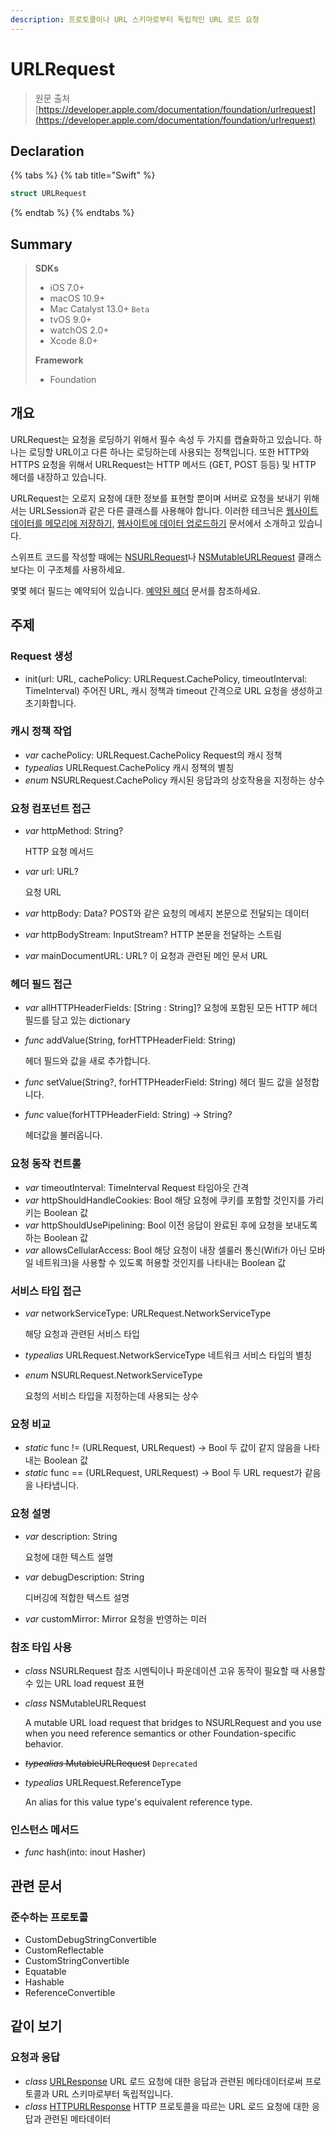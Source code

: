 ```yaml
---
description: 프로토콜이나 URL 스키마로부터 독립적인 URL 로드 요청
---
```


# URLRequest

> 원문 출처  
> [https://developer.apple.com/documentation/foundation/urlrequest](https://developer.apple.com/documentation/foundation/urlrequest)

## Declaration

{% tabs %}
{% tab title="Swift" %}
```swift
struct URLRequest
```
{% endtab %}
{% endtabs %}

## Summary

> **SDKs**
>
> * iOS 7.0+
> * macOS 10.9+
> * Mac Catalyst 13.0+ `Beta`
> * tvOS 9.0+
> * watchOS 2.0+
> * Xcode 8.0+
>
> **Framework**
>
> * Foundation

## 개요

URLRequest는 요청을 로딩하기 위해서 필수 속성 두 가지를 캡슐화하고 있습니다. 하나는 로딩할 URL이고 다른 하나는 로딩하는데 사용되는 정책입니다. 또한 HTTP와 HTTPS 요청을 위해서 URLRequest는 HTTP 메서드 \(GET, POST 등등\) 및 HTTP 헤더를 내장하고 있습니다.

URLRequest는 오로지 요청에 대한 정보를 표현할 뿐이며 서버로 요청을 보내기 위해서는 URLSession과 같은 다른 클래스를 사용해야 합니다. 이러한 테크닉은 [웹사이트 데이터를 메모리에 저장하기,](fetching-website-data-into-memory.md) [웹사이트에 데이터 업로드하기](../../../etc/not-found.md) 문서에서 소개하고 있습니다.

스위프트 코드를 작성할 때에는 [NSURLRequest](../../../etc/not-found.md)나 [NSMutableURLRequest](../../../etc/not-found.md) 클래스보다는 이 구조체를 사용하세요.

몇몇 헤더 필드는 예약되어 있습니다. [예약된 헤더](../../../etc/not-found.md) 문서를 참조하세요.

## 주제

### Request 생성

* init\(url: URL, cachePolicy: URLRequest.CachePolicy, timeoutInterval: TimeInterval\) 주어진 URL, 캐시 정책과 timeout 간격으로 URL 요청을 생성하고 초기화합니다.

### 캐시 정책 작업

* _var_ cachePolicy: URLRequest.CachePolicy Request의 캐시 정책
* _typealias_ URLRequest.CachePolicy 캐시 정책의 별칭
* _enum_ NSURLRequest.CachePolicy 캐시된 응답과의 상호작용을 지정하는 상수

### 요청 컴포넌트 접근

* _var_ httpMethod: String?

  HTTP 요청 메서드

* _var_ url: URL?

  요청 URL

* _var_ httpBody: Data? POST와 같은 요청의 메세지 본문으로 전달되는 데이터
* _var_ httpBodyStream: InputStream? HTTP 본문을 전달하는 스트림
* _var_ mainDocumentURL: URL? 이 요청과 관련된 메인 문서 URL

### 헤더 필드 접근

* _var_ allHTTPHeaderFields: \[String : String\]? 요청에 포함된 모든 HTTP 헤더 필드를 담고 있는 dictionary
* _func_ addValue\(String, forHTTPHeaderField: String\)

  헤더 필드와 값을 새로 추가합니다.

* _func_ setValue\(String?, forHTTPHeaderField: String\) 헤더 필드 값을 설정합니다.
* _func_ value\(forHTTPHeaderField: String\) -&gt; String?

  헤더값을 불러옵니다.

### 요청 동작 컨트롤

* _var_ timeoutInterval: TimeInterval Request 타임아웃 간격
* _var_ httpShouldHandleCookies: Bool 해당 요청에 쿠키를 포함할 것인지를 가리키는 Boolean 값
* _var_ httpShouldUsePipelining: Bool 이전 응답이 완료된 후에 요청을 보내도록 하는 Boolean 값
* _var_ allowsCellularAccess: Bool 해당 요청이 내장 셀룰러 통신\(Wifi가 아닌 모바일 네트워크\)을 사용할 수 있도록 허용할 것인지를 나타내는 Boolean 값

### 서비스 타입 접근

* _var_ networkServiceType: URLRequest.NetworkServiceType

  해당 요청과 관련된 서비스 타입

* _typealias_ URLRequest.NetworkServiceType 네트워크 서비스 타입의 별칭
* _enum_ NSURLRequest.NetworkServiceType

  요청의 서비스 타입을 지정하는데 사용되는 상수

### 요청 비교

* _static_ func != \(URLRequest, URLRequest\) -&gt; Bool 두 값이 같지 않음을 나타내는 Boolean 값
* _static_ func == \(URLRequest, URLRequest\) -&gt; Bool 두 URL request가 같음을 나타냅니다.

### 요청 설명

* _var_ description: String

  요청에 대한 텍스트 설명

* _var_ debugDescription: String

  디버깅에 적합한 텍스트 설명

* _var_ customMirror: Mirror 요청을 반영하는 미러

### 참조 타입 사용

* _class_ NSURLRequest 참조 시멘틱이나 파운데이션 고유 동작이 필요할 때 사용할 수 있는 URL load request 표현
* _class_ NSMutableURLRequest

  A mutable URL load request that bridges to NSURLRequest and you use when you need reference semantics or other Foundation-specific behavior.

* ~~_typealias_ MutableURLRequest~~ `Deprecated`
* _typealias_ URLRequest.ReferenceType

  An alias for this value type's equivalent reference type.

### 인스턴스 메서드

* _func_ hash\(into: inout Hasher\)

## 관련 문서

### 준수하는 프로토콜

* CustomDebugStringConvertible
* CustomReflectable
* CustomStringConvertible
* Equatable
* Hashable
* ReferenceConvertible

## 같이 보기

### 요청과 응답

* _class_ [URLResponse](urlresponse.md) URL 로드 요청에 대한 응답과 관련된 메타데이터로써 프로토콜과 URL 스키마로부터 독립적입니다.
* _class_ [HTTPURLResponse](httpurlresponse.md) HTTP 프로토콜을 따르는 URL 로드 요청에 대한 응답과 관련된 메타데이터

